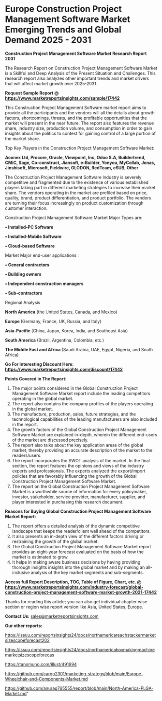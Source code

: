 # Europe Construction Project Management Software Market Emerging Trends and Global Demand 2025 - 2031

<strong>Construction Project Management Software Market Research Report 2031</strong>

The Research Report on Construction Project Management Software Market is a Skillful and Deep Analysis of the Present Situation and Challenges. This research report also analyzes other important trends and market drivers that will affect market growth over 2025-2031.

<strong>Request Sample Report @ <a href=https://www.marketreportsinsights.com/sample/17442>https://www.marketreportsinsights.com/sample/17442</a></strong>

This Construction Project Management Software market report aims to provide all the participants and the vendors will all the details about growth factors, shortcomings, threats, and the profitable opportunities that the market will present in the near future. The report also features the revenue share, industry size, production volume, and consumption in order to gain insights about the politics to contest for gaining control of a large portion of the market share.

Top Key Players in the Construction Project Management Software Market:

<strong>Aconex Ltd, Procore, Oracle, Viewpoint, Inc, Odoo S.A, Buildertrend, CMiC, Sage, Co-construct, Jiansoft, e-Builder, Yonyou, MyCollab, Jonas, Jinshisoft, Microsoft, Fieldwire, GLODON, RedTeam, eSUB, Other</strong>

The Construction Project Management Software Industry is severely competitive and fragmented due to the existence of various established players taking part in different marketing strategies to increase their market share. The vendors operating in the market are profiled based on price, quality, brand, product differentiation, and product portfolio. The vendors are turning their focus increasingly on product customization through customer interaction.

Construction Project Management Software Market Major Types are:

<strong>• Installed-PC Software

• Installed-Mobile Software

• Cloud-based Software</strong>

Market Major end-user applications :

<strong>• General contractors

• Building owners

• Independent construction managers

• Sub-contractors</strong>

Regional Analysis

</u><strong><b>North America</b></strong> (the United States, Canada, and Mexico)

<strong><b>Europe </b></strong>(Germany, France, UK, Russia, and Italy)

<strong><b>Asia-Pacific</b></strong> (China, Japan, Korea, India, and Southeast Asia)

<strong><b>South America</b></strong> (Brazil, Argentina, Colombia, etc.)

<strong><b>The Middle East and Africa</b></strong> (Saudi Arabia, UAE, Egypt, Nigeria, and South Africa)

<strong>Go For Interesting Discount Here: <a href=https://www.marketreportsinsights.com/discount/17442>https://www.marketreportsinsights.com/discount/17442</a></strong>

<strong>Points Covered in The Report:</strong>
<ol>
  <li>The major points considered in the Global Construction Project Management Software Market report include the leading competitors operating in the global market.</li>
  <li>The report also contains the company profiles of the players operating in the global market.</li>
  <li>The manufacture, production, sales, future strategies, and the technological capabilities of the leading manufacturers are also included in the report.</li>
  <li>The growth factors of the Global Construction Project Management Software Market are explained in-depth, wherein the different end-users of the market are discussed precisely.</li>
  <li>The report also talks about the key application areas of the global market, thereby providing an accurate description of the market to the readers/users.</li>
  <li>The report incorporates the SWOT analysis of the market. In the final section, the report features the opinions and views of the industry experts and professionals. The experts analyzed the export/import policies that are favorably influencing the growth of the Global Construction Project Management Software Market.</li>
  <li>The report on the Global Construction Project Management Software Market is a worthwhile source of information for every policymaker, investor, stakeholder, service provider, manufacturer, supplier, and player interested in purchasing this research document.</li>
</ol>
<strong>Reasons for Buying Global Construction Project Management Software Market Report:</strong>

<ol>
  <li>The report offers a detailed analysis of the dynamic competitive landscape that keeps the reader/client well ahead of the competitors.</li>
  <li>It also presents an in-depth view of the different factors driving or restraining the growth of the global market.</li>
  <li>The Global Construction Project Management Software Market report provides an eight-year forecast evaluated on the basis of how the market is estimated to grow.</li>
  <li>It helps in making aware business decisions by having providing thorough insights insights into the global market and by making an all-inclusive analysis of the key market segments and sub-segments.</li>
</ol>
<strong>Access full Report Description, TOC, Table of Figure, Chart, etc. @ <a href=https://www.marketreportsinsights.com/industry-forecast/global-construction-project-management-software-market-growth-2021-17442>https://www.marketreportsinsights.com/industry-forecast/global-construction-project-management-software-market-growth-2021-17442</a></strong>


Thanks for reading this article; you can also get individual chapter wise section or region wise report version like Asia, United States, Europe.

<strong>Contact Us:</strong>
sales@marketreportsinsights.com

<strong>Our other reports:</strong>

<a href=https://issuu.com/reportsinsights24/docs/northamericareachstackermarketsizescopeforecast202>https://issuu.com/reportsinsights24/docs/northamericareachstackermarketsizescopeforecast202</a>

<a href=https://issuu.com/reportsinsights24/docs/northamericaboxmakingmachinemarketsizescopeforecas>https://issuu.com/reportsinsights24/docs/northamericaboxmakingmachinemarketsizescopeforecas</a>

<a href=https://tanomuno.com/illust/491994>https://tanomuno.com/illust/491994</a>

<a href=https://github.com/cargo2301/marketing-strategy/blob/main/Europe-Wheelchair-and-Components-Market.md>https://github.com/cargo2301/marketing-strategy/blob/main/Europe-Wheelchair-and-Components-Market.md</a>

<a href=https://github.com/anurag765555/report/blob/main/North-America-PLGA-Market.md>https://github.com/anurag765555/report/blob/main/North-America-PLGA-Market.md</a>"
